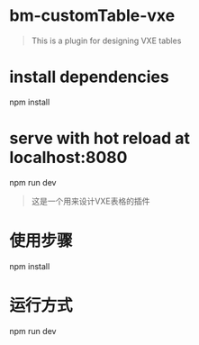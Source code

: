 # bm-customTable-vxe

> This is a plugin for designing VXE tables

# install dependencies
npm install

# serve with hot reload at localhost:8080
npm run dev


> 这是一个用来设计VXE表格的插件

# 使用步骤
npm install

# 运行方式
npm run dev

